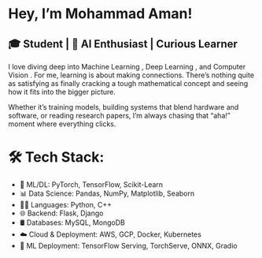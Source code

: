 
#  Hey, I’m Mohammad Aman!
## 🎓 Student |  🤖 AI Enthusiast | Curious Learner

I love diving deep into Machine Learning , Deep Learning , and Computer Vision . For me, learning is about making connections. There’s nothing quite as satisfying as finally cracking a tough mathematical concept and seeing how it fits into the bigger picture.

Whether it’s training models, building systems that blend hardware and software, or reading research papers, I’m always chasing that “aha!” moment where everything clicks.


# 🛠️ Tech Stack:
 - 🚀 ML/DL: PyTorch, TensorFlow, Scikit-Learn
 - 📊 Data Science: Pandas, NumPy, Matplotlib, Seaborn
 - 👨‍💻 Languages: Python, C++
 - 🌐 Backend: Flask, Django
 - 🛢️ Databases: MySQL, MongoDB
 - ☁️ Cloud & Deployment: AWS, GCP, Docker, Kubernetes
 - 🚀 ML Deployment: TensorFlow Serving, TorchServe, ONNX, Gradio
